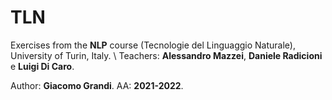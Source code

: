 # TLN

Exercises from the **NLP** course (Tecnologie del Linguaggio Naturale), University of Turin, Italy. \\
Teachers: **Alessandro Mazzei**, **Daniele Radicioni** e **Luigi Di Caro**.

Author: **Giacomo Grandi**.
AA: **2021-2022**.
